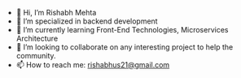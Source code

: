 - 👋 Hi, I’m Rishabh Mehta
- 👀 I’m specialized in backend development
- 🌱 I’m currently learning Front-End Technologies, Microservices Architecture
- 💞️ I’m looking to collaborate on any interesting project to help the community.
- 📫 How to reach me: rishabhus21@gmail.com

<!---
rishabhsmehta/rishabhsmehta is a ✨ special ✨ repository because its `README.md` (this file) appears on your GitHub profile.
You can click the Preview link to take a look at your changes.
--->
